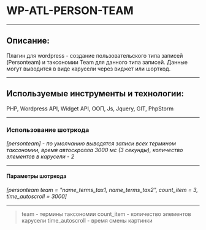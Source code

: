 # WP-ATL-PERSON-TEAM
<hr> 

## Описание:
Плагин для wordpress - создание пользовательского типа записей (Personteam) и таксономии Team для данного типа записей.
Данные могут выводится в виде карусели через виджет или шорткод.  
<hr>

## Используемые инструменты и технологии:
PHP, Wordpress API, Widget API, ООП, Js, Jquery, GIT, PhpStorm 
<hr>

### Использование шотркода 
*[personteam] - по умолчанию выводятся записи всех термином таксономии, время автоскролла 3000 мс (3 секунды), количество элементов в карусели - 2*
<hr>

#### Параметры шотркода

*[personteam team = "name_terms_tax1, name_terms_tax2", count_item = 3, time_autoscroll = 3000]*
<hr>

> team - термины таксономии
> count_item - количество элементов карусели
> time_autoscroll - время смены картинки 



